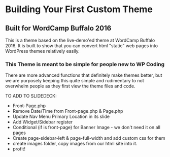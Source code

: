 # Building Your First Custom Theme
## Built for WordCamp Buffalo 2016

This is a theme based on the live-demo'ed theme at WordCamp Buffalo 2016. It is built to show that you can convert html "static" web pages into WordPress themes relatively easily.

### This Theme is meant to be simple for people new to WP Coding

There are more advanced functions that definitely make themes better, but we are purposely keeping this quite simple and rudimentary to not overwhelm people as they first view the theme files and code.


TO ADD TO SLIDEDECK:
- Front-Page.php
- Remove Date/Time from Front-page.php & Page.php
- Update Nav Menu Primary Location in its slide
- Add Widget/Sidebar register
- Conditional (if is front-page) for Banner Image - we don't need it on all pages
- Create page-sidebar-left & page-full-width and add custom css for them
- create images folder, copy images from our html site into it.
- profit!
